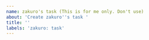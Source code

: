 ```yaml
---
name: zakuro's task (This is for me only. Don't use)
about: 'Create zakuro''s task '
title: ''
labels: 'zakuro: task'
---
```




